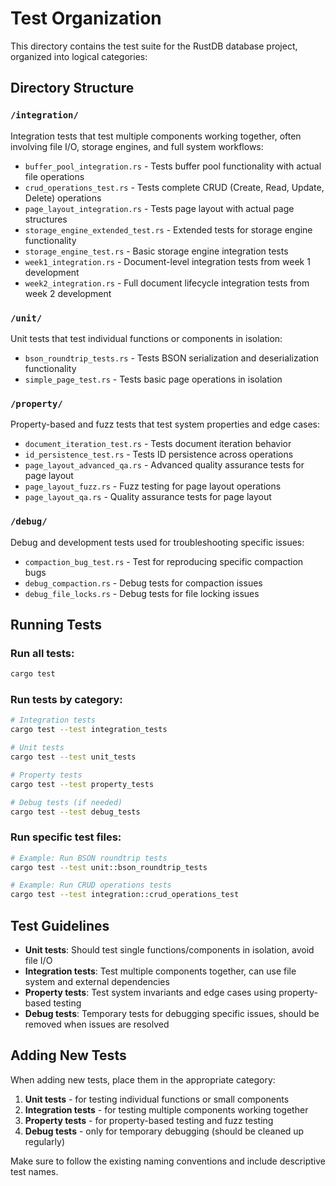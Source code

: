 # Test Organization

This directory contains the test suite for the RustDB database project, organized into logical categories:

## Directory Structure

### `/integration/`
Integration tests that test multiple components working together, often involving file I/O, storage engines, and full system workflows:

- `buffer_pool_integration.rs` - Tests buffer pool functionality with actual file operations
- `crud_operations_test.rs` - Tests complete CRUD (Create, Read, Update, Delete) operations
- `page_layout_integration.rs` - Tests page layout with actual page structures
- `storage_engine_extended_test.rs` - Extended tests for storage engine functionality
- `storage_engine_test.rs` - Basic storage engine integration tests
- `week1_integration.rs` - Document-level integration tests from week 1 development
- `week2_integration.rs` - Full document lifecycle integration tests from week 2 development

### `/unit/`
Unit tests that test individual functions or components in isolation:

- `bson_roundtrip_tests.rs` - Tests BSON serialization and deserialization functionality
- `simple_page_test.rs` - Tests basic page operations in isolation

### `/property/`
Property-based and fuzz tests that test system properties and edge cases:

- `document_iteration_test.rs` - Tests document iteration behavior
- `id_persistence_test.rs` - Tests ID persistence across operations
- `page_layout_advanced_qa.rs` - Advanced quality assurance tests for page layout
- `page_layout_fuzz.rs` - Fuzz testing for page layout operations
- `page_layout_qa.rs` - Quality assurance tests for page layout

### `/debug/`
Debug and development tests used for troubleshooting specific issues:

- `compaction_bug_test.rs` - Test for reproducing specific compaction bugs
- `debug_compaction.rs` - Debug tests for compaction issues
- `debug_file_locks.rs` - Debug tests for file locking issues

## Running Tests

### Run all tests:
```bash
cargo test
```

### Run tests by category:
```bash
# Integration tests
cargo test --test integration_tests

# Unit tests  
cargo test --test unit_tests

# Property tests
cargo test --test property_tests

# Debug tests (if needed)
cargo test --test debug_tests
```

### Run specific test files:
```bash
# Example: Run BSON roundtrip tests
cargo test --test unit::bson_roundtrip_tests

# Example: Run CRUD operations tests
cargo test --test integration::crud_operations_test
```

## Test Guidelines

- **Unit tests**: Should test single functions/components in isolation, avoid file I/O
- **Integration tests**: Test multiple components together, can use file system and external dependencies
- **Property tests**: Test system invariants and edge cases using property-based testing
- **Debug tests**: Temporary tests for debugging specific issues, should be removed when issues are resolved

## Adding New Tests

When adding new tests, place them in the appropriate category:

1. **Unit tests** - for testing individual functions or small components
2. **Integration tests** - for testing multiple components working together
3. **Property tests** - for property-based testing and fuzz testing
4. **Debug tests** - only for temporary debugging (should be cleaned up regularly)

Make sure to follow the existing naming conventions and include descriptive test names.